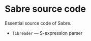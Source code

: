 Sabre source code
=================

Essential source code of Sabre.

- `libreader` — S-expression parser
